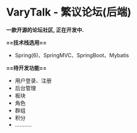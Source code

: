 # VaryTalk - 繁议论坛(后端)

<b>一款开源的论坛社区, 正在开发中.</b>

<b>==技术栈选用==</b>

* Spring(6)、SpringMVC、SpringBoot、Mybatis

<b>==待开发功能==</b>
* 用户登录、注册
* 后台管理
* 板块
* 角色
* 群组
* 积分
* ...........